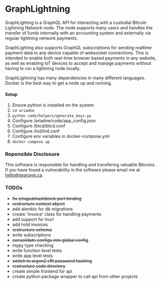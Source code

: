 # GraphLightning

GraphLighting is a GraphQL API for interacting with a custodial Bitcoin Lightning Network node. The node supports many users and handles the transfer of funds internally with an accounting system and externally via regular lightning network payments.

GraphLighting also supports GraphQL subscriptions for sending realtime payment data to any device capable of websocket connections. This is intended to enable both real-time browser based payments in any website, as well as enabling IoT devices to accept and manage payments without having to run a lightning node locally.

GraphLightning has many dependencies in many different languages. Docker is the best way to get a node up and running.

#### Setup

1. Ensure python is installed on the system
2. `cd ariadne`
3. `python code/helpers/generate_keys.py`
4. Configure /ariadne/code/app_config.json
5. Configure /btcd/btcd.conf
6. Configure /lnd/lnd.conf
7. Configure env variables in docker-compose.yml
8. `docker-compose up`


### Reponsible Disclosure

This software is responsible for handling and transfering valuable Bitcoins. If you have found a vulnerability in the software please email me at hello@seanaye.ca. 

### TODOs

- ~~fix zmqpubhashblock port binding~~
- ~~restructure context object~~
- add alembic for db migrations
- create 'invoice' class for handling payments
- add support for lnurl
- add hold invoices
- ~~restructure schema~~
- write subscriptions
- ~~consolidate configs into global config~~
- mypy type checking
- write function level tests
- write app level tests
- ~~switch to argon2 cffi password hashing~~
- ~~restructure code directory~~
- create simple frontend for api
- create python package wrapper to call api from other projects
